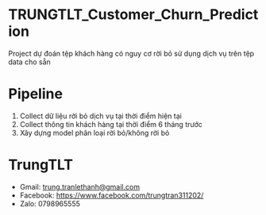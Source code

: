 # TRUNGTLT_Customer_Churn_Prediction
Project dự đoán tệp khách hàng có nguy cơ rời bỏ sử dụng dịch vụ trên tệp data cho sẵn
# Pipeline
  1. Collect dữ liệu rời bỏ dịch vụ tại thời điểm hiện tại
  2. Collect thông tin khách hàng tại thời điểm 6 tháng trước
  3. Xây dựng model phân loại rời bỏ/không rời bỏ

# TrungTLT  
  - Gmail: trung.tranlethanh@gmail.com  
  - Facebook: https://www.facebook.com/trungtran311202/  
  - Zalo: 0798965555  
